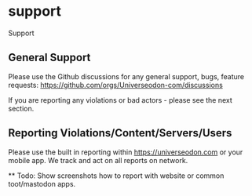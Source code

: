 # support
Support 

## General Support

Please use the Github discussions for any general support, bugs, feature requests: https://github.com/orgs/Universeodon-com/discussions

If you are reporting any violations or bad actors - please see the next section.

## Reporting Violations/Content/Servers/Users

Please use the built in reporting within https://universeodon.com or your mobile app.  We track and act on all reports on network.

** Todo:  Show screenshots how to report with website or common toot/mastodon apps.

